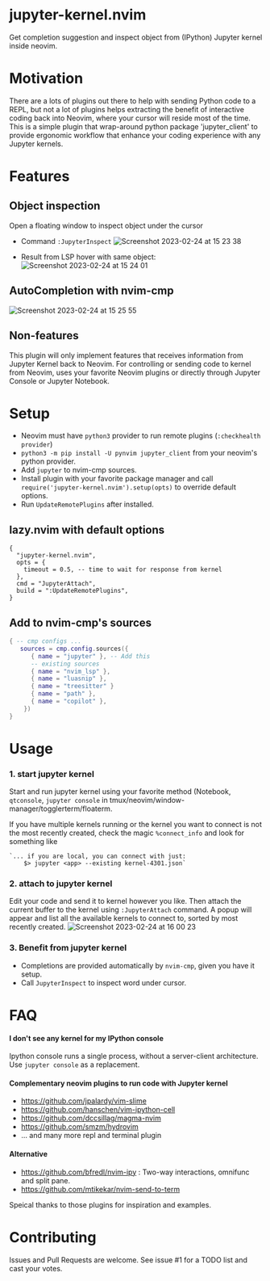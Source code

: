 # jupyter-kernel.nvim
Get completion suggestion and inspect object from (IPython) Jupyter kernel inside neovim. 


# Motivation
There are a lots of plugins out there to help with sending Python code to a REPL, but not a lot of plugins helps extracting the benefit of interactive coding back into Neovim, where your cursor will reside most of the time. 
This is a simple plugin that wrap-around python package 'jupyter_client' to provide ergonomic workflow that enhance your coding experience with any Jupyter kernels.

# Features
## Object inspection
Open a floating window to inspect  object under the cursor 

- Command `:JupyterInspect`
![Screenshot 2023-02-24 at 15 23 38](https://user-images.githubusercontent.com/12573521/221217194-c18b98ec-0100-4865-a133-9a043a09bcaf.png)

- Result from LSP hover with same object:
![Screenshot 2023-02-24 at 15 24 01](https://user-images.githubusercontent.com/12573521/221217272-03676fd6-ed59-4dc3-8e03-4a8e66931fcb.png)

## AutoCompletion with nvim-cmp
![Screenshot 2023-02-24 at 15 25 55](https://user-images.githubusercontent.com/12573521/221217793-c6f12569-6049-4427-855d-15e850d889f3.png)

## Non-features
This plugin will only implement features that receives information from Jupyter Kernel back to Neovim.
For controlling or sending code to kernel from Neovim, uses your favorite Neovim plugins or directly through Jupyter Console or Jupyter Notebook.

# Setup

- Neovim must have `python3` provider to run remote plugins (`:checkhealth provider`)
- `python3 -m pip install -U pynvim jupyter_client` from your neovim's python provider.
- Add `jupyter` to nvim-cmp sources.
- Install plugin with your favorite package manager and call `require('jupyter-kernel.nvim').setup(opts)` to override default options.
- Run `UpdateRemotePlugins` after installed.

## lazy.nvim with default options
```
{ 
  "jupyter-kernel.nvim", 
  opts = {
    timeout = 0.5, -- time to wait for response from kernel
  },
  cmd = "JupyterAttach",
  build = ":UpdateRemotePlugins",
}
```

## Add to nvim-cmp's sources
```lua
{ -- cmp configs ...
   sources = cmp.config.sources({
      { name = "jupyter" }, -- Add this
      -- existing sources
      { name = "nvim_lsp" },
      { name = "luasnip" },
      { name = "treesitter" }
      { name = "path" },
      { name = "copilot" },
    })
}
```

# Usage

### 1. start jupyter kernel
Start and run jupyter kernel using your favorite method (Notebook, `qtconsole`, `jupyter console` in tmux/neovim/window-manager/togglerterm/floaterm.

If you have multiple kernels running or the kernel you want to connect is not the most recently created, check the magic `%connect_info` and look for something like 
```
`... if you are local, you can connect with just:
    $> jupyter <app> --existing kernel-4301.json`
```

### 2. attach to jupyter kernel
Edit your code and send it to kernel however you like. Then attach the current buffer to the kernel using `:JupyterAttach` command.
A popup will appear and list all the available kernels to connect to, sorted by most recently created. 
![Screenshot 2023-02-24 at 16 00 23](https://user-images.githubusercontent.com/12573521/221226323-587c4823-7ab6-42dd-abf0-5bde499eca89.png)

### 3. Benefit from jupyter kernel
- Completions are provided automatically by `nvim-cmp`, given you have it setup.
- Call `JupyterInspect` to inspect word under cursor.

# FAQ

#### I don't see any kernel for my IPython console
Ipython console runs a single process, without a server-client architecture. Use `jupyter console` as a replacement.

#### Complementary neovim plugins to run code with Jupyter kernel
- https://github.com/jpalardy/vim-slime
- https://github.com/hanschen/vim-ipython-cell
- https://github.com/dccsillag/magma-nvim
- https://github.com/smzm/hydrovim
- ... and many more repl and terminal plugin

#### Alternative
- https://github.com/bfredl/nvim-ipy : Two-way interactions, omnifunc and split pane. 
- https://github.com/mtikekar/nvim-send-to-term

Speical thanks to those plugins for inspiration and examples.

# Contributing
Issues and Pull Requests are welcome. See issue #1 for a TODO list and cast your votes.
